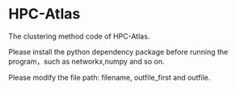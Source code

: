 # HPC-Atlas
The clustering method code of HPC-Atlas.

Please install the python dependency package before running the program，such as networkx,numpy and so on.

Please modify the file path: filename, outfile_first and outfile.

